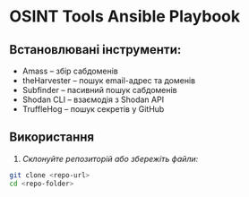 # OSINT Tools Ansible Playbook

## Встановлювані інструменти:

- Amass – збір сабдоменів
- theHarvester – пошук email-адрес та доменів
- Subfinder – пасивний пошук сабдоменів
- Shodan CLI – взаємодія з Shodan API
- TruffleHog – пошук секретів у GitHub

## Використання

1. *Склонуйте репозиторій або збережіть файли:*

```bash
git clone <repo-url>
cd <repo-folder>
